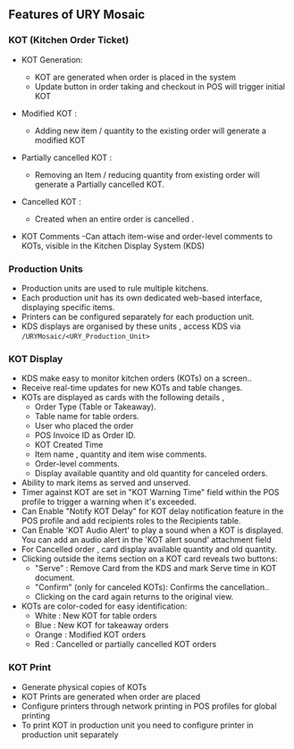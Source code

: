 ## Features of URY Mosaic


### KOT (Kitchen Order Ticket)

- KOT Generation:
   - KOT are generated when order is placed in the system
   - Update button in order taking and checkout in POS will trigger initial KOT

- Modified KOT :
  - Adding new item / quantity to the existing order will generate a modified KOT 
  
- Partially cancelled KOT :
  - Removing an Item / reducing quantity from existing order  will generate a Partially cancelled KOT.
 
- Cancelled KOT :
  - Created when an entire order is cancelled .
  
- KOT Comments
  -Can attach item-wise and order-level comments to KOTs, visible in the Kitchen Display System (KDS)
  
### Production Units 

- Production units are used to rule multiple kitchens.
- Each production unit has its own dedicated web-based interface, displaying specific items.
- Printers can be configured separately for each production unit.
- KDS displays are organised by these units , access KDS via 
    `/URYMosaic/<URY_Production_Unit>`   
    
### KOT Display

 - KDS make easy to monitor kitchen orders (KOTs) on a screen..
 - Receive real-time updates for new KOTs and table changes.
 - KOTs are displayed as cards with the following details ,
   - Order Type (Table or Takeaway).
   - Table name for table orders.
   - User who placed the order
   - POS Invoice ID as Order ID.
   - KOT Created Time 
   - Item name , quantity and item wise comments.
   - Order-level comments.
   - Display available quantity and old quantity for canceled orders. 
- Ability to mark items as served and unserved.
- Timer against KOT are set in "KOT Warning Time" field within the POS profile to trigger a warning when it's exceeded. 
- Can Enable "Notify KOT Delay" for KOT delay notification feature in the POS profile and add recipients roles to the Recipients table.
- Can Enable 'KOT Audio Alert' to play a sound when a KOT is displayed. You can add an audio alert in the 'KOT alert sound' attachment field
- For Cancelled order , card display available quantity and old quantity.
- Clicking outside the items section on a KOT card reveals two buttons:
    - "Serve"  : Remove Card from the KDS and mark Serve time in KOT document.
    - "Confirm" (only for canceled KOTs): Confirms the cancellation..
    - Clicking on the card again returns to the original view.
- KOTs are color-coded for easy identification:
    - White : New KOT for table orders
    - Blue : New KOT for takeaway orders
    - Orange : Modified KOT orders
    - Red : Cancelled or partially cancelled KOT orders

### KOT Print

- Generate physical copies of KOTs
- KOT Prints are generated when order are placed
- Configure printers through network printing in POS profiles for global printing 
- To print KOT in production unit you need to configure printer in production unit separately